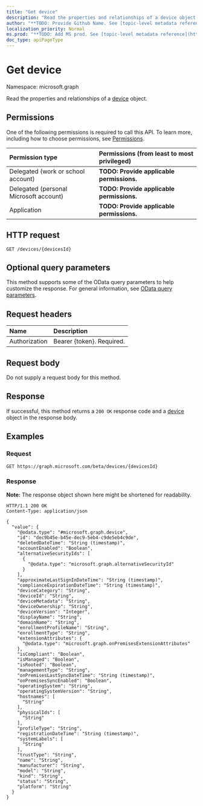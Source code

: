 ```yaml
---
title: "Get device"
description: "Read the properties and relationships of a device object."
author: "**TODO: Provide Github Name. See [topic-level metadata reference](https://msgo.azurewebsites.net/add/document/guidelines/metadata.html#topic-level-metadata)**"
localization_priority: Normal
ms.prod: "**TODO: Add MS prod. See [topic-level metadata reference](https://msgo.azurewebsites.net/add/document/guidelines/metadata.html#topic-level-metadata)**"
doc_type: apiPageType
---
```


# Get device
Namespace: microsoft.graph

Read the properties and relationships of a [device](../resources/device.md) object.

## Permissions
One of the following permissions is required to call this API. To learn more, including how to choose permissions, see [Permissions](/graph/permissions-reference).

|Permission type|Permissions (from least to most privileged)|
|:---|:---|
|Delegated (work or school account)|**TODO: Provide applicable permissions.**|
|Delegated (personal Microsoft account)|**TODO: Provide applicable permissions.**|
|Application|**TODO: Provide applicable permissions.**|

## HTTP request

<!-- {
  "blockType": "ignored"
}
-->
``` http
GET /devices/{devicesId}
```

## Optional query parameters
This method supports some of the OData query parameters to help customize the response. For general information, see [OData query parameters](/graph/query-parameters).

## Request headers
|Name|Description|
|:---|:---|
|Authorization|Bearer {token}. Required.|

## Request body
Do not supply a request body for this method.

## Response

If successful, this method returns a `200 OK` response code and a [device](../resources/device.md) object in the response body.

## Examples

### Request
<!-- {
  "blockType": "request",
  "name": "get_device"
}
-->
``` http
GET https://graph.microsoft.com/beta/devices/{devicesId}
```


### Response
**Note:** The response object shown here might be shortened for readability.
<!-- {
  "blockType": "response",
  "truncated": true,
  "@odata.type": "microsoft.graph.device"
}
-->
``` http
HTTP/1.1 200 OK
Content-Type: application/json

{
  "value": {
    "@odata.type": "#microsoft.graph.device",
    "id": "dec9b45e-b45e-dec9-5eb4-c9de5eb4c9de",
    "deletedDateTime": "String (timestamp)",
    "accountEnabled": "Boolean",
    "alternativeSecurityIds": [
      {
        "@odata.type": "microsoft.graph.alternativeSecurityId"
      }
    ],
    "approximateLastSignInDateTime": "String (timestamp)",
    "complianceExpirationDateTime": "String (timestamp)",
    "deviceCategory": "String",
    "deviceId": "String",
    "deviceMetadata": "String",
    "deviceOwnership": "String",
    "deviceVersion": "Integer",
    "displayName": "String",
    "domainName": "String",
    "enrollmentProfileName": "String",
    "enrollmentType": "String",
    "extensionAttributes": {
      "@odata.type": "microsoft.graph.onPremisesExtensionAttributes"
    },
    "isCompliant": "Boolean",
    "isManaged": "Boolean",
    "isRooted": "Boolean",
    "managementType": "String",
    "onPremisesLastSyncDateTime": "String (timestamp)",
    "onPremisesSyncEnabled": "Boolean",
    "operatingSystem": "String",
    "operatingSystemVersion": "String",
    "hostnames": [
      "String"
    ],
    "physicalIds": [
      "String"
    ],
    "profileType": "String",
    "registrationDateTime": "String (timestamp)",
    "systemLabels": [
      "String"
    ],
    "trustType": "String",
    "name": "String",
    "manufacturer": "String",
    "model": "String",
    "kind": "String",
    "status": "String",
    "platform": "String"
  }
}
```

